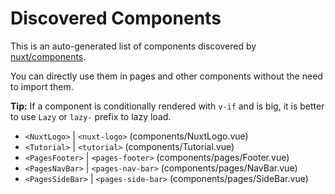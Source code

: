 # Discovered Components

This is an auto-generated list of components discovered by [nuxt/components](https://github.com/nuxt/components).

You can directly use them in pages and other components without the need to import them.

**Tip:** If a component is conditionally rendered with `v-if` and is big, it is better to use `Lazy` or `lazy-` prefix to lazy load.

- `<NuxtLogo>` | `<nuxt-logo>` (components/NuxtLogo.vue)
- `<Tutorial>` | `<tutorial>` (components/Tutorial.vue)
- `<PagesFooter>` | `<pages-footer>` (components/pages/Footer.vue)
- `<PagesNavBar>` | `<pages-nav-bar>` (components/pages/NavBar.vue)
- `<PagesSideBar>` | `<pages-side-bar>` (components/pages/SideBar.vue)
